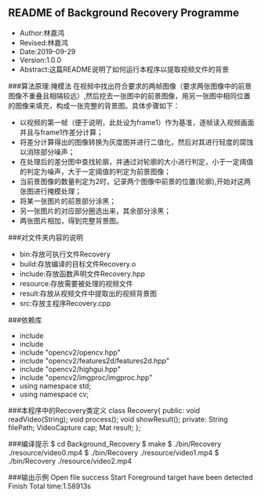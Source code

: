 ## README of Background Recovery Programme
- Author:林嘉鸿
- Revised:林嘉鸿
- Date:2019-09-29
- Version:1.0.0
- Abstract:这篇README说明了如何运行本程序以提取视频文件的背景

###算法原理:掩模法
在视频中找出符合要求的两帧图像（要求两张图像中的前景图像不重叠且相隔较远）,然后挖去一张图中的前景图像，用另一张图中相同位置的图像来填充，构成一张完整的背景图。具体步骤如下：
- 以视频的第一帧（便于说明，此处设为frame1）作为基准，逐帧读入视频画面并且与frame1作差分计算；
- 将差分计算得出的图像转换为灰度图并进行二值化，然后对其进行轻度的腐蚀以消除部分噪声；
- 在处理后的差分图中查找轮廓，并通过对轮廓的大小进行判定，小于一定阈值的判定为噪声，大于一定阈值的判定为前景图像；
- 当前景图像的数量判定为2时，记录两个图像中前景的位置(轮廓),开始对这两张图进行掩模处理；
- 将某一张图片的前景部分涂黑；
- 另一张图片的对应部分圈选出来，其余部分涂黑；
- 两张图片相加，得到完整背景图。

###对文件夹内容的说明
- bin:存放可执行文件Recovery
- build:存放编译的目标文件Recovery.o
- include:存放函数声明文件Recovery.hpp
- resource:存放需要被处理的视频文件
- result:存放从视频文件中提取出的视频背景图
- src:存放主程序Recovery.cpp

###依赖库
- include <iostream>
- include <string>
- include "opencv2/opencv.hpp"
- include "opencv2/features2d/features2d.hpp"
- include "opencv2/highgui.hpp"
- include "opencv2/imgproc/imgproc.hpp"
- using namespace std;
- using namespace cv;

###本程序中的Recovery类定义
class Recovery{
        public:
                void readVideo(String);
                void process();
                void showResult();
        private:
                String filePath;
                VideoCapture cap;
                Mat result;
};


###编译提示
$ cd Background_Recovery
$ make
$ ./bin/Recovery ./resource/video0.mp4
$ ./bin/Recovery ./resource/video1.mp4
$ ./bin/Recovery ./resource/video2.mp4

###输出示例
Open file success
Start
Foreground target have been detected
Finish
Total time:1.58913s

